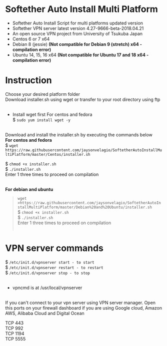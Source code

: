 # Softether Auto Install Multi Platform<br />
* Softether Auto Install Script for multi platforms updated version<br />
* Softether VPN server latest version 4.27-9666-beta-2018.04.21
* An open source VPN project from University of Tsukuba Japan<br />
* Centos 6 or 7 x64
* Debian 8 (jessie) <b>(Not compatible for Debian 9 (stretch) x64 - compilation error)</b>
* Ubuntu 14, 15, 16 x64 <b>(Not compatible for Ubuntu 17 and 18 x64 - compilation error)</b>
# Instruction<br />
Choose your desired platform folder<br />
Download installer.sh using wget or transfer to your root directory using ftp<br /><br />

* Install wget first For centos and fedora<br />
$ ```sudo yum install wget -y```<br /><br /></b>

Download and install the installer.sh by executing the commands below<br />
<b>For centos and fedora</b><br />
$ ```wget https://raw.githubusercontent.com/jaysonvelagio/SoftetherAutoInstallMultiPlatform/master/Centos/installer.sh```<br />



$ ```chmod +x installer.sh```<br />
$ ```./installer.sh```<br />
Enter 1 three times to proceed on compilation<br /><br />

<b>For debian and ubuntu</b><br />
> ```wget >https://raw.githubusercontent.com/jaysonvelagio/SoftetherAutoInstallMultiPlatform/master/Debian%20and%20Ubuntu/installer.sh```<br />
$ ```chmod +x installer.sh```<br />
$ ```./installer.sh```<br /></b>
Enter 1 three times to proceed on compilation<br /><br />

# VPN server commands<br />
$ ```/etc/init.d/vpnserver start - to start```<br />
$ ```/etc/init.d/vpnserver restart - to restart```<br />
$ ```/etc/init.d/vpnserver stop - to stop```<br /><br />

* vpncmd is at /usr/local/vpnserver<br /><br />

If you can't connect to your vpn server using VPN server manager. Open this ports on your firewall dashboard if you are using Google cloud, Amazon AWS, Alibaba Cloud and Digital Ocean<br />

TCP 443<br />
TCP 992<br />
TCP 1194<br />
TCP 5555<br />


